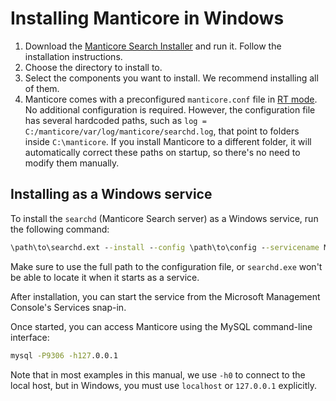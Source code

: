 # Installing Manticore in Windows

1. Download the [Manticore Search Installer](https://repo.manticoresearch.com/repository/manticoresearch_windows/release/x64/manticore-5.0.2-220530-348514c86-main.zip) and run it. Follow the installation instructions.
2. Choose the directory to install to.
3. Select the components you want to install. We recommend installing all of them.
4. Manticore comes with a preconfigured `manticore.conf` file in [RT mode](../Read_this_first.md#Real-time-mode-vs-plain-mode). No additional configuration is required. However, the configuration file has several hardcoded paths, such as `log = C:/manticore/var/log/manticore/searchd.log`, that point to folders inside `C:\manticore`. If you install Manticore to a different folder, it will automatically correct these paths on startup, so there's no need to modify them manually.

## Installing as a Windows service

To install the `searchd` (Manticore Search server) as a Windows service, run the following command:

```bat
\path\to\searchd.ext --install --config \path\to\config --servicename Manticore
```

Make sure to use the full path to the configuration file, or `searchd.exe` won't be able to locate it when it starts as a service.

After installation, you can start the service from the Microsoft Management Console's Services snap-in.

Once started, you can access Manticore using the MySQL command-line interface:

```bat
mysql -P9306 -h127.0.0.1
```

Note that in most examples in this manual, we use `-h0` to connect to the local host, but in Windows, you must use `localhost` or `127.0.0.1` explicitly.

<!-- proofread -->
